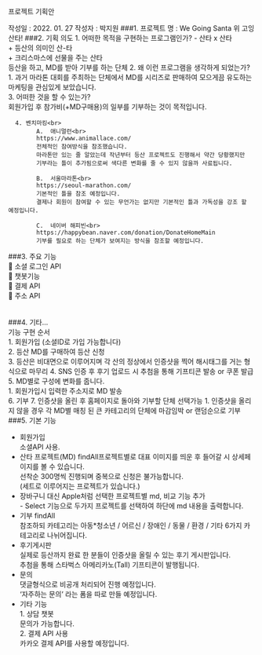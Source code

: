 프로젝트 기획안

작성일 : 2022. 01. 27
작성자 : 박지원
###1. 프로젝트 명 : We Going Santa 위 고잉 산타!
###2. 기획 의도
      1. 어떠한 목적을 구현하는 프로그램인가?
        - 산타 x 산타<br>
          + 등산의 의미인 산-타<br>
          + 크리스마스에 선물을 주는 산타<br>
          등산을 하고, MD를 받아 기부를 하는 단체 
      2. 왜 이런 프로그램을 생각하게 되었는가?<br>
         1. 과거 마라톤 대회를 주최하는 단체에서 MD를 시리즈로 판매하여 모으게끔 유도하는 마케팅을 관심있게 보았습니다.<br>
      3. 어떠한 것을 할 수 있는가?<br>  회원가입 후 참가비(+MD구매용)의 일부를 기부하는 것이 목적입니다.
      
      4. 벤치마킹<br>
            A.	애니멀런<br>
            https://www.animallace.com/
            전체적인 참여방식을 참조했습니다.
            마라톤만 있는 줄 알았는데 작년부터 등산 프로젝트도 진행해서 약간 당황했지만
            기부라는 틀이 추가됨으로써 색다른 변화를 줄 수 있지 않을까 사료됩니다.

            B.	서울마라톤<br>
            https://seoul-marathon.com/
            기본적인 틀을 참조 예정입니다.
            결제나 회원이 참여할 수 있는 무언가는 없지만 기본적인 틀과 가독성을 강조 할 예정입니다.

            C.	네이버 해피빈<br>
            https://happybean.naver.com/donation/DonateHomeMain
            기부를 필요로 하는 단체가 보여지는 방식을 참조할 예정입니다.

###3. 주요 기능<br>
      	소셜 로그인 API<br>
      	챗봇기능<br>
      	결제 API<br>
      	주소 API<br>
   <br><br>
###4. 기타…<br>
    기능 구현 순서<br>
     1. 회원가입 (소셜ID로 가입 가능합니다)<br>
     2. 등산 MD를 구매하여 등산 신청<br>
     3. 등산은 비대면으로 이루어지며 각 산의 정상에서 인증샷을 찍어 해시태그를 거는 형식으로 마무리
     4. SNS 인증 후 후기 업로드 시 추첨을 통해 기프티콘 발송 or 쿠폰 발급<br>
     5. MD별로 구성에 변화를 줍니다.<br>
        1. 회원가입시 입력한 주소지로 MD 발송<br>
     6. 기부
     7. 인증샷을 올린 후 홈페이지로 돌아와 기부할 단체 선택가능
        1. 인증샷을 올리지 않을 경우 각 MD별 매칭 된 큰 카테고리의 단체에 마감임박 or 랜덤순으로 기부
           <br>
###5. 기본 기능
- 회원가입<br>소셜API 사용.<br>
- 산타 프로젝트(MD) findAll프로젝트별로 대표 이미지를 띄운 후 들어갈 시 상세페이지를 볼 수 있습니다.<br>선착순 300명씩 진행되며 중복으로 신청은 불가능합니다.<br> (세트로 이루어지는 프로젝트가 있습니다.)<br>
- 장바구니 대신 Apple처럼 선택한 프로젝트별 md, 비교 기능 추가<br>- Select 기능으로 두가지 프로젝트를 선택하여 하단에 md 내용을 출력합니다. 
- 기부 findAll<br>참조하되 카테고리는 아동*청소년 / 어르신 / 장애인 / 동물 / 환경 / 기타 6가지 카테고리로 나뉘어집니다.
- 후기게시판<br>실제로 등산까지 완료 한 분들이 인증샷을 올릴 수 있는 후기 게시판입니다.<br>추첨을 통해 스타벅스 아메리카노(Tall) 기프티콘이 발행됩니다.<br>
- 문의<br>댓글형식으로 비공개 처리되어 진행 예정입니다.<br>‘자주하는 문의’ 라는 폼을 따로 만들 예정입니다.<br>
- 기타 기능<br>1.	상담 챗봇<br>문의가 가능합니다.<br>2.	결제 API 사용<br>카카오 결제 API를 사용할 예정입니다.

